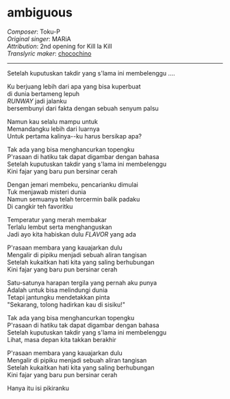 # ambiguous
_Composer_: Toku-P  
_Original singer_: MARiA  
_Attribution_: 2nd opening for Kill la Kill  
_Translyric maker_: [chocochino](http://soundcloud.com/chocochino)  

---

Setelah kuputuskan takdir yang s'lama ini membelenggu ....  

Ku berjuang lebih dari apa yang bisa kuperbuat  
di dunia bertameng lepuh  
_RUNWAY_ jadi jalanku  
bersembunyi dari fakta dengan sebuah senyum palsu  

Namun kau selalu mampu untuk  
Memandangku lebih dari luarnya  
Untuk pertama kalinya--ku harus bersikap apa?  

Tak ada yang bisa menghancurkan topengku  
P'rasaan di hatiku tak dapat digambar dengan bahasa  
Setelah kuputuskan takdir yang s'lama ini membelenggu  
Kini fajar yang baru pun bersinar cerah  

Dengan jemari membeku, pencarianku dimulai  
Tuk menjawab misteri dunia  
Namun semuanya telah tercermin balik padaku  
Di cangkir teh favoritku  

Temperatur yang merah membakar  
Terlalu lembut serta menghanguskan  
Jadi ayo kita habiskan dulu _FLAVOR_ yang ada  

P'rasaan membara yang kauajarkan dulu  
Mengalir di pipiku menjadi sebuah aliran tangisan  
Setelah kukaitkan hati kita yang saling berhubungan  
Kini fajar yang baru pun bersinar cerah  

Satu-satunya harapan tergila yang pernah aku punya  
Adalah untuk bisa melindungi dunia  
Tetapi jantungku mendetakkan pinta  
"Sekarang, tolong hadirkan kau di sisiku!"  

Tak ada yang bisa menghancurkan topengku  
P'rasaan di hatiku tak dapat digambar dengan bahasa  
Setelah kuputuskan takdir yang s'lama ini membelenggu  
Lihat, masa depan kita takkan berakhir  

P'rasaan membara yang kauajarkan dulu  
Mengalir di pipiku menjadi sebuah aliran tangisan  
Setelah kukaitkan hati kita yang saling berhubungan  
Kini fajar yang baru pun bersinar cerah  

Hanya itu isi pikiranku  